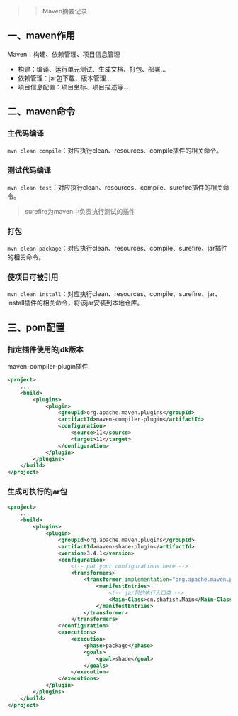 >> Maven摘要记录

## 一、maven作用

Maven：构建、依赖管理、项目信息管理
- 构建：编译、运行单元测试、生成文档、打包、部署...
- 依赖管理：jar包下载，版本管理...
- 项目信息配置：项目坐标、项目描述等...

## 二、maven命令
### 主代码编译
`mvn clean compile`：对应执行clean、resources、compile插件的相关命令。

### 测试代码编译
`mvn clean test`：对应执行clean、resources、compile、surefire插件的相关命令。

> surefire为maven中负责执行测试的插件

### 打包
`mvn clean package`：对应执行clean、resources、compile、surefire、jar插件的相关命令。

### 使项目可被引用
`mvn clean install`：对应执行clean、resources、compile、surefire、jar、install插件的相关命令，将该jar安装到本地仓库。

## 三、pom配置
### 指定插件使用的jdk版本
maven-compiler-plugin插件

``` xml
<project>
    ...
    <build>
        <plugins>
            <plugin>
                <groupId>org.apache.maven.plugins</groupId>
                <artifactId>maven-compiler-plugin</artifactId>
                <configuration>
                    <source>11</source>
                    <target>11</target>
                </configuration>
            </plugin>
        </plugins>
    </build>
</project>    
```

### 生成可执行的jar包

``` xml
<project>
    ...
    <build>
        <plugins>
            <plugin>
                <groupId>org.apache.maven.plugins</groupId>
                <artifactId>maven-shade-plugin</artifactId>
                <version>3.4.1</version>
                <configuration>
                    <!-- put your configurations here -->
                    <transformers>
                        <transformer implementation="org.apache.maven.plugins.shade.resource.ManifestResourceTransformer">
                            <manifestEntries>
                                <!-- jar包的执行入口类 -->
                                <Main-Class>cn.shafish.Main</Main-Class>
                            </manifestEntries>
                        </transformer>
                    </transformers>
                </configuration>
                <executions>
                    <execution>
                        <phase>package</phase>
                        <goals>
                            <goal>shade</goal>
                        </goals>
                    </execution>
                </executions>
            </plugin>
        </plugins>
    </build>
</project>
```